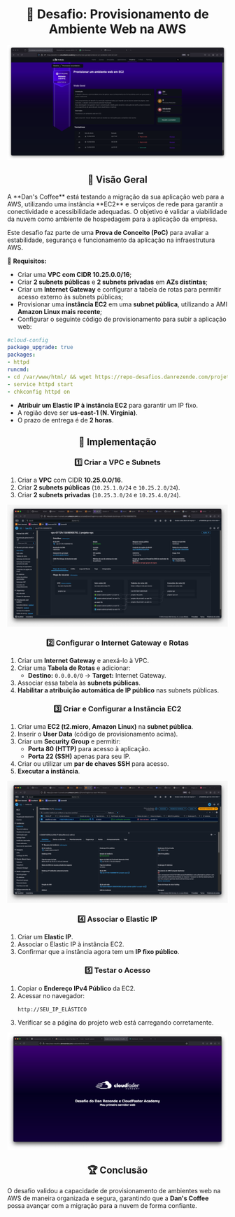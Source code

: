 <h1 align=center> 📂 Desafio: Provisionamento de Ambiente Web na AWS </h1>

<div>
    <img src="../../../assets/imgs/desafios/ec2/Provisionar-um-ambiente-web-em-EC2/desafio.png">
</div>

<h2 align=center> 📌 Visão Geral </h2>
A **Dan's Coffee** está testando a migração da sua aplicação web para a AWS, utilizando uma instância **EC2** e serviços de rede para garantir a conectividade e acessibilidade adequadas. O objetivo é validar a viabilidade da nuvem como ambiente de hospedagem para a aplicação da empresa.

Este desafio faz parte de uma **Prova de Conceito (PoC)** para avaliar a estabilidade, segurança e funcionamento da aplicação na infraestrutura AWS.

🔹 **Requisitos:**
- Criar uma **VPC com CIDR 10.25.0.0/16**;
- Criar **2 subnets públicas** e **2 subnets privadas** em **AZs distintas**;
- Criar um **Internet Gateway** e configurar a tabela de rotas para permitir acesso externo às subnets públicas;
- Provisionar uma **instância EC2** em uma **subnet pública**, utilizando a AMI **Amazon Linux mais recente**;
- Configurar o seguinte código de provisionamento para subir a aplicação web:

```yaml
#cloud-config
package_upgrade: true
packages:
- httpd
runcmd:
- cd /var/www/html/ && wget https://repo-desafios.danrezende.com/projetoweb1/index.html
- service httpd start
- chkconfig httpd on
```

- **Atribuir um Elastic IP à instância EC2** para garantir um IP fixo.
- A região deve ser **us-east-1 (N. Virginia)**.
- O prazo de entrega é de **2 horas**.

<h2 align=center> 🚀 Implementação </h2>

<h3 align=center> 1️⃣ Criar a VPC e Subnets </h3>

1. Criar a **VPC** com CIDR **10.25.0.0/16**.
2. Criar **2 subnets públicas** (`10.25.1.0/24` e `10.25.2.0/24`).
3. Criar **2 subnets privadas** (`10.25.3.0/24` e `10.25.4.0/24`).

<div>
    <img src="../../../assets/imgs/desafios/ec2/Provisionar-um-ambiente-web-em-EC2/resultado-1.jpeg">
</div>

<h3 align=center> 2️⃣ Configurar o Internet Gateway e Rotas </h3>

1. Criar um **Internet Gateway** e anexá-lo à VPC.
2. Criar uma **Tabela de Rotas** e adicionar:
   - **Destino:** `0.0.0.0/0` → **Target:** Internet Gateway.
3. Associar essa tabela às **subnets públicas**.
4. **Habilitar a atribuição automática de IP público** nas subnets públicas.

<h3 align=center> 3️⃣ Criar e Configurar a Instância EC2 </h3>

1. Criar uma **EC2 (t2.micro, Amazon Linux)** na **subnet pública**.
2. Inserir o **User Data** (código de provisionamento acima).
3. Criar um **Security Group** e permitir:
   - **Porta 80 (HTTP)** para acesso à aplicação.
   - **Porta 22 (SSH)** apenas para seu IP.
4. Criar ou utilizar um **par de chaves SSH** para acesso.
5. **Executar a instância**.

<div>
    <img src="../../../assets/imgs/desafios/ec2/Provisionar-um-ambiente-web-em-EC2/resultado-2.jpeg">
</div>

<h3 align=center> 4️⃣ Associar o Elastic IP </h3>

1. Criar um **Elastic IP**.
2. Associar o Elastic IP à instância EC2.
3. Confirmar que a instância agora tem um **IP fixo público**.

<h3 align=center> 5️⃣ Testar o Acesso </h3>

1. Copiar o **Endereço IPv4 Público** da EC2.
2. Acessar no navegador:
   ```
   http://SEU_IP_ELÁSTICO
   ```
3. Verificar se a página do projeto web está carregando corretamente.

<div>
    <img src="../../../assets/imgs/desafios/ec2/Provisionar-um-ambiente-web-em-EC2/resultado-3.png">
</div>

<h2 align=center> 🏆 Conclusão </h2>

O desafio validou a capacidade de provisionamento de ambientes web na AWS de maneira organizada e segura, garantindo que a **Dan's Coffee** possa avançar com a migração para a nuvem de forma confiante.